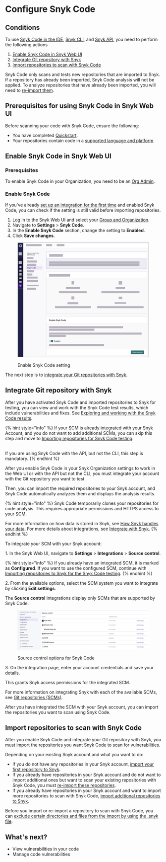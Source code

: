 # Configure Snyk Code

## Conditions

To use [Snyk Code in the IDE](using-snyk-code-in-an-ide.md), [Snyk CLI](../../snyk-cli/scan-and-maintain-projects-using-the-cli/snyk-cli-for-snyk-code/), and [Snyk API](../../snyk-api/), you need to perform the following actions

1. [Enable Snyk Code in Snyk Web UI](scan-code.md#enable-snyk-code-in-snyk-web-ui)
2. [Integrate Git repository with Snyk](scan-code.md#integrate-git-repository-with-snyk)
3. [Import repositories to scan with Snyk Code](scan-code.md#import-repositories-to-scan-with-snyk-code)

Snyk Code only scans and tests new repositories that are imported to Snyk. If a repository has already been imported, Snyk Code analysis will not be applied. To analyze repositories that have already been imported, you will need to [re-import them](../start-scanning-using-the-cli-web-ui-or-api/snyk-code-and-your-repositories/#re-import-repository-to-snyk).

## Prerequisites for using Snyk Code in Snyk Web UI

Before scanning your code with Snyk Code, ensure the following:

* You have completed [Quickstart](../../getting-started/quickstart/).
* Your repositories contain code in a [supported language and platform](../../scan-applications/supported-languages-and-frameworks/).&#x20;

## Enable Snyk Code in Snyk Web UI

### Prerequisites

To enable Snyk Code in your Organization, you need to be an [Org Admin](../../snyk-admin/manage-permissions-and-roles/default-user-roles.md).

### Enable Snyk Code&#x20;

If you've already [set up an integration for the first time](../../getting-started/quickstart/set-up-an-integration.md) and enabled Snyk Code, you can check if the setting is still valid before importing repositories.

1. Log in to the Snyk Web UI and select your [Group and Organization](../../snyk-admin/manage-groups-and-organizations/).
2. Navigate to **Settings** > **Snyk Code**.
3. In the **Enable Snyk Code** section, change the setting to **Enabled**.
4. Click **Save changes**.

<figure><img src="../../.gitbook/assets/Enable Snyk Code.png" alt="Enable Snyk Code setting"><figcaption><p>Enable Snyk Code setting</p></figcaption></figure>

The next step is to [integrate your Git repositories with Snyk](scan-code.md#integrate-git-repository-with-snyk).

## Integrate Git repository with Snyk

After you have activated Snyk Code and imported repositories to Snyk for testing, you can view and work with the Snyk Code test results, which include vulnerabilities and fixes. See [Exploring and working with the Snyk Code results](exploring-and-working-with-snyk-code-results-in-the-web-ui/).

{% hint style="info" %}
If your SCM is already integrated with your Snyk Account, and you do not want to add additional SCMs, you can skip this step and move to [Importing repositories for Snyk Code testing](broken-reference).

\
If you are using Snyk Code with the API, but not the CLI, this step is mandatory.
{% endhint %}

After you enable Snyk Code in your Snyk Organization settings to work in the Web UI or with the API but not the CLI, you must integrate your account with the Git repository you want to test.

Then, you can import the required repositories to your Snyk account, and Snyk Code automatically analyzes them and displays the analysis results.

{% hint style="info" %}
Snyk Code temporarily clones your repositories for code analysis. This requires appropriate permissions and HTTPS access to your SCM.

For more information on how data is stored in Snyk, see [How Snyk handles your data](../../more-info/how-snyk-handles-your-data.md). For more details about integrations, see [Integrate with Snyk](../../integrate-with-snyk/).
{% endhint %}

To integrate your SCM with your Snyk account:

1\. In the Snyk Web UI, navigate to **Settings** > **Integrations** > **Source control**.

{% hint style="info" %}
If you already have an integrated SCM, it is marked as **Configured**. If you want to use the configured SCM, continue with[ Importing repositories to Snyk for the Snyk Code testing](broken-reference).
{% endhint %}

2\. From the available options, select the SCM system you want to integrate by clicking **Edit settings**.

The **Source control** integrations display only SCMs that are supported by Snyk Code.

<figure><img src="../../.gitbook/assets/code_source_control_options.png" alt=""><figcaption><p>Source control options for Snyk Code</p></figcaption></figure>

3\. On the integration page, enter your account credentials and save your details.

This grants Snyk access permissions for the integrated SCM.

For more information on integrating Snyk with each of the available SCMs, see [Git repositories (SCMs)](../../integrate-with-snyk/git-repositories-scms-integrations-with-snyk/).

After you have integrated the SCM with your Snyk account, you can import the repositories you want to scan using Snyk Code.

## Import repositories to scan with Snyk Code

After you enable Snyk Code and integrate your Git repository with Snyk, you must import the repositories you want Snyk Code to scan for vulnerabilities.

Depending on your existing Snyk account and what you want to do:

* If you do not have any repositories in your Snyk account, [import your first repository to Snyk](../../getting-started/quickstart/import-a-project.md)**.**
* If you already have repositories in your Snyk account and do not want to import additional ones but want to scan your existing repositories with Snyk Code, you must [re-import these repositories](../start-scanning-using-the-cli-web-ui-or-api/snyk-code-and-your-repositories/#re-import-repository-to-snyk).
* If you already have repositories in your Snyk account and want to import more repositories to scan with Snyk Code, [import additional repositories to Snyk](../start-scanning-using-the-cli-web-ui-or-api/snyk-code-and-your-repositories/).

Before you import or re-import a repository to scan with Snyk Code, you can [exclude certain directories and files from the import by using the .snyk file](../start-scanning-using-the-cli-web-ui-or-api/snyk-code-and-your-repositories/excluding-directories-and-files-from-the-import-process.md).

## What's next?

* View vulnerabilities in your code
* Manage code vulnerabilities
